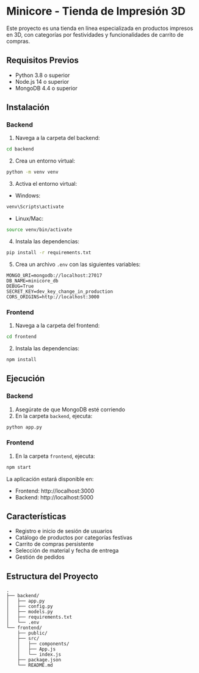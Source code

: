 # Minicore - Tienda de Impresión 3D

Este proyecto es una tienda en línea especializada en productos impresos en 3D, con categorías por festividades y funcionalidades de carrito de compras.

## Requisitos Previos

- Python 3.8 o superior
- Node.js 14 o superior
- MongoDB 4.4 o superior

## Instalación

### Backend

1. Navega a la carpeta del backend:
```bash
cd backend
```

2. Crea un entorno virtual:
```bash
python -m venv venv
```

3. Activa el entorno virtual:
- Windows:
```bash
venv\Scripts\activate
```
- Linux/Mac:
```bash
source venv/bin/activate
```

4. Instala las dependencias:
```bash
pip install -r requirements.txt
```

5. Crea un archivo `.env` con las siguientes variables:
```
MONGO_URI=mongodb://localhost:27017
DB_NAME=minicore_db
DEBUG=True
SECRET_KEY=dev_key_change_in_production
CORS_ORIGINS=http://localhost:3000
```

### Frontend

1. Navega a la carpeta del frontend:
```bash
cd frontend
```

2. Instala las dependencias:
```bash
npm install
```

## Ejecución

### Backend

1. Asegúrate de que MongoDB esté corriendo
2. En la carpeta `backend`, ejecuta:
```bash
python app.py
```

### Frontend

1. En la carpeta `frontend`, ejecuta:
```bash
npm start
```

La aplicación estará disponible en:
- Frontend: http://localhost:3000
- Backend: http://localhost:5000

## Características

- Registro e inicio de sesión de usuarios
- Catálogo de productos por categorías festivas
- Carrito de compras persistente
- Selección de material y fecha de entrega
- Gestión de pedidos

## Estructura del Proyecto

```
.
├── backend/
│   ├── app.py
│   ├── config.py
│   ├── models.py
│   ├── requirements.txt
│   └── .env
└── frontend/
    ├── public/
    ├── src/
    │   ├── components/
    │   ├── App.js
    │   └── index.js
    ├── package.json
    └── README.md
``` 